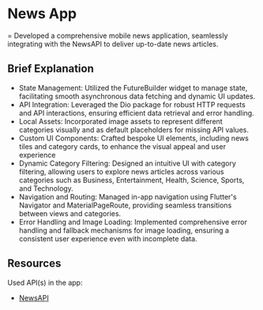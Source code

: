 # News App

= Developed a comprehensive mobile news application, seamlessly integrating with the NewsAPI to deliver up-to-date news articles.

## Brief Explanation
- State Management: Utilized the FutureBuilder widget to manage state, facilitating smooth asynchronous data fetching and dynamic UI updates.
- API Integration: Leveraged the Dio package for robust HTTP requests and API interactions, ensuring efficient data retrieval and error handling.
- Local Assets: Incorporated image assets to represent different categories visually and as default placeholders for missing API values.
- Custom UI Components: Crafted bespoke UI elements, including news tiles and category cards, to enhance the visual appeal and user experience
- Dynamic Category Filtering: Designed an intuitive UI with category filtering, allowing users to explore news articles across various categories such as Business, Entertainment, Health, Science, Sports, and Technology.
- Navigation and Routing: Managed in-app navigation using Flutter's Navigator and MaterialPageRoute, providing seamless transitions between views and categories.
- Error Handling and Image Loading: Implemented comprehensive error handling and fallback mechanisms for image loading, ensuring a consistent user experience even with incomplete data.

## Resources

Used API(s) in the app:
- [NewsAPI](https://newsapi.org/)
